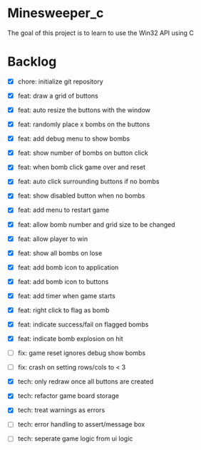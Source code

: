 # Minesweeper_c

The goal of this project is to learn to use the Win32 API using C

# Backlog

- [x] chore: initialize git repository
- [x] feat: draw a grid of buttons
- [x] feat: auto resize the buttons with the window
- [x] feat: randomly place x bombs on the buttons
- [x] feat: add debug menu to show bombs
- [x] feat: show number of bombs on button click
- [x] feat: when bomb click game over and reset
- [x] feat: auto click surrounding buttons if no bombs
- [x] feat: show disabled button when no bombs
- [x] feat: add menu to restart game
- [x] feat: allow bomb number and grid size to be changed
- [x] feat: allow player to win
- [x] feat: show all bombs on lose
- [x] feat: add bomb icon to application
- [x] feat: add bomb icon to buttons
- [x] feat: add timer when game starts
- [x] feat: right click to flag as bomb
- [x] feat: indicate success/fail on flagged bombs
- [x] feat: indicate bomb explosion on hit

- [ ] fix: game reset ignores debug show bombs
- [ ] fix: crash on setting rows/cols to < 3

- [x] tech: only redraw once all buttons are created
- [x] tech: refactor game board storage
- [x] tech: treat warnings as errors
- [ ] tech: error handling to assert/message box
- [ ] tech: seperate game logic from ui logic
